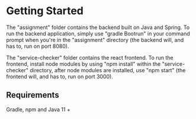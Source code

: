 # Getting Started

The "assignment" folder contains the backend built on Java and Spring.
To run the backend application, simply use "gradle Bootrun" in your command prompt when you're in the "assignment" directory (the backend will, and has to, run on port 8080).

The "service-checker" folder contains the react frontend.
To run the frontend, install node modules by using "npm install" within the "service-checker" directory, after node modules are installed, use "npm start" (the frontend will, and has to, run on port 3000).

## Requirements

Gradle, npm and Java 11 +
